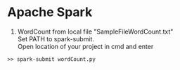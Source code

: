 # Apache Spark

1. WordCount from local file "SampleFileWordCount.txt" </br>
Set PATH to spark-submit.</br>
Open location of your project in cmd and enter 
``` 
>> spark-submit wordCount.py
```
